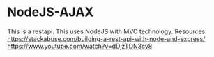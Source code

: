 # NodeJS-AJAX
This is a restapi. This uses NodeJS with MVC technology.
Resources:
https://stackabuse.com/building-a-rest-api-with-node-and-express/
https://www.youtube.com/watch?v=dDjzTDN3cy8

